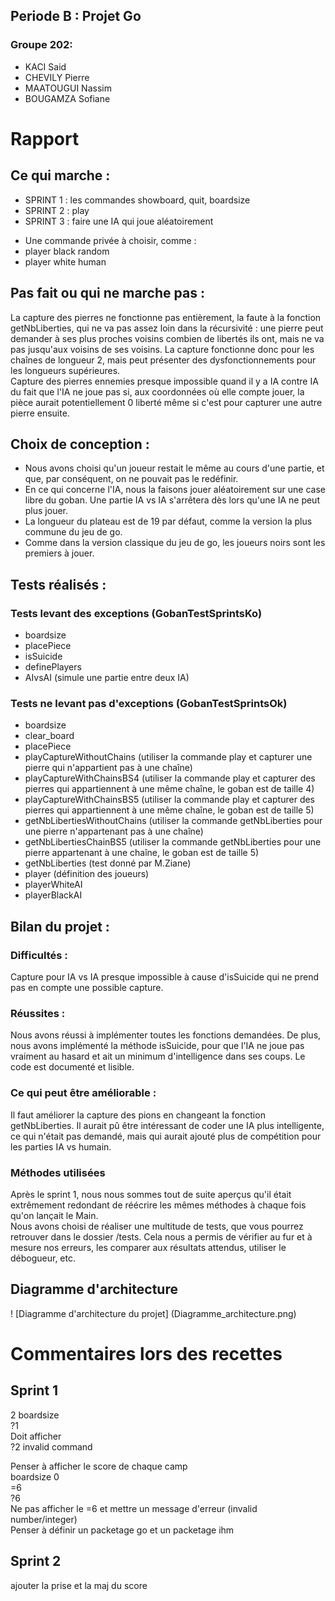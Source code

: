 ## Periode B : Projet Go
### Groupe 202:
* KACI Said
* CHEVILY Pierre
* MAATOUGUI Nassim
* BOUGAMZA Sofiane
# Rapport

## Ce qui marche : 
* SPRINT 1 : les commandes showboard, quit, boardsize
* SPRINT 2 : play
* SPRINT 3 : faire une IA qui joue aléatoirement 
- Une commande privée à choisir, comme :
- player black random
- player white human

## Pas fait ou qui ne marche pas :

La capture des pierres ne fonctionne pas entièrement, la faute à la fonction getNbLiberties, qui ne va pas assez loin dans la récursivité : une pierre peut demander à ses plus proches voisins combien de libertés ils ont, mais ne va pas jusqu'aux voisins de ses voisins. La capture fonctionne donc pour les chaînes de longueur 2, mais peut présenter des dysfonctionnements pour les longueurs supérieures.  
Capture des pierres ennemies presque impossible quand il y a IA contre IA du fait que l'IA ne joue pas si, aux coordonnées où elle compte jouer, la pièce aurait potentiellement 0 liberté même si c'est pour capturer une autre pierre ensuite.

## Choix de conception :
* Nous avons choisi qu'un joueur restait le même au cours d'une partie, et que, par conséquent, on ne pouvait pas le redéfinir.
* En ce qui concerne l'IA, nous la faisons jouer aléatoirement sur une case libre du goban. Une partie IA vs IA s'arrêtera dès lors qu'une IA ne peut plus jouer.
* La longueur du plateau est de 19 par défaut, comme la version la plus commune du jeu de go.
* Comme dans la version classique du jeu de go, les joueurs noirs sont les premiers à jouer.


## Tests réalisés :
### Tests levant des exceptions (GobanTestSprintsKo)
- boardsize
- placePiece
- isSuicide
- definePlayers
- AIvsAI (simule une partie entre deux IA)

### Tests ne levant pas d'exceptions (GobanTestSprintsOk)
- boardsize
- clear_board
- placePiece
- playCaptureWithoutChains (utiliser la commande play et capturer une pierre qui n'appartient pas à une chaîne)
- playCaptureWithChainsBS4 (utiliser la commande play et capturer des pierres qui appartiennent à une même chaîne, le goban est de taille 4)
- playCaptureWithChainsBS5 (utiliser la commande play et capturer des pierres qui appartiennent à une même chaîne, le goban est de taille 5)
- getNbLibertiesWithoutChains (utiliser la commande getNbLiberties pour une pierre n'appartenant pas à une chaîne)
- getNbLibertiesChainBS5 (utiliser la commande getNbLiberties pour une pierre appartenant à une chaîne, le goban est de taille 5)
- getNbLiberties (test donné par M.Ziane)
- player (définition des joueurs)
- playerWhiteAI
- playerBlackAI

## Bilan du projet :

### Difficultés :
Capture pour IA vs IA presque impossible à cause d'isSuicide qui ne prend pas en compte une possible capture.

### Réussites :
Nous avons réussi à implémenter toutes les fonctions demandées. De plus, nous avons implémenté la méthode isSuicide, pour que l'IA ne joue pas vraiment au hasard et ait un minimum d'intelligence dans ses coups. Le code est documenté et lisible.

### Ce qui peut être améliorable :

Il faut améliorer la capture des pions en changeant la fonction getNbLiberties.
Il aurait pû être intéressant de coder une IA plus intelligente, ce qui n'était pas demandé, mais qui aurait ajouté plus de compétition pour les parties IA vs humain.

### Méthodes utilisées
Après le sprint 1, nous nous sommes tout de suite aperçus qu'il était extrêmement redondant de réécrire les mêmes méthodes à chaque fois qu'on lançait le Main.  
Nous avons choisi de réaliser une multitude de tests, que vous pourrez retrouver dans le dossier /tests. Cela nous a permis de vérifier au fur et à mesure nos erreurs, les comparer aux résultats attendus, utiliser le débogueur, etc. 

## Diagramme d'architecture
! [Diagramme d'architecture du projet] (Diagramme_architecture.png)

# Commentaires lors des recettes
## Sprint 1
2 boardsize  
?1  
Doit afficher  
?2 invalid command

Penser à afficher le score de chaque camp  
boardsize 0  
=6  
?6  
Ne pas afficher le =6 et mettre un message d'erreur (invalid number/integer)  
Penser à définir un packetage go et un packetage ihm



## Sprint 2
ajouter la prise et la maj du score